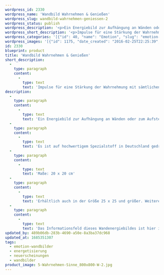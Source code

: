 ```yaml
---
wordpress_id: 2330
wordpress_name: 'Wandbild Wahrnehmen & Genießen'
wordpress_slug: wandbild-wahrnehmen-geniessen-2
wordpress_status: publish
wordpress_description: '<p>Ein Energiebild zur Aufhängung an Wänden oder zum Aufstellen im Raum mit einem aktivierbaren Informationsfeld zu Wahrnehmen und Genießen sowie dem energetischen Zugang zu den dazugehörigen universellen Wissenspools.</p><p>Es ist auf hochwertigem Spezialstoff in Deutschland gedruckt und sorgfältig in Handarbeit auf Holzkeilrahmen aufgezogen. Laut Herstellerangaben ist der farbintensive Druck 70 Jahre lichtecht, waschbar und in einem umweltorientierten Verfahren hergestellt. Der Oberstoff ist mit einer Spezialbeschichtung unterfüttert, so dass, bei Aufhängung an der Wand, der rückseitige Holzrahmen auch bei hellen Farben unsichtbar ist. (In der Onlineansicht ist unser Bild mit einem Wasserzeichen geschützt. Wir bitten um Ihr Verständnis. Im Original ist der Schriftzung "Energiebilder Elveden Verlag" entfernt.)</p><p>Maße: 20 x 20 cm</p><p>Erhältlich auch in der Größe 25 x 25 und größer. Weitere Größen oder andere Seitenverhältnisse, sind bis 200 cm individuell für Sie innerhalb weniger Tage herstellbar. Bitte kontaktieren Sie uns hierfür unter <a href="mailto:info@elvedenverlag.de">info@elvedenverlag.de</a>.</p><p>Das Informationsfeld dieses Wandenergiebildes ist hier im Shop auch erhältlich als <a href="https://my.feenbaum.de/produkt-kategorie/kalender/">Kalender</a>, <a href="https://my.feenbaum.de/produkt/fotokarte-wahrnehmen-sinne/">Fotokarte</a>, <a href="https://my.feenbaum.de/produkt/energiekissen-wahrnehmen-sinne/">Energiekissen</a> und <a href="https://my.feenbaum.de/produkt/energiespray-wahrnehmen-sinne-30-ml/">Energiespray</a></p><p><a href="https://my.feenbaum.de/anwendung-energie-wandbilder/">Anwendungshinweise</a></p>'
wordpress_short_description: '<p>Impulse für eine Stärkung der Wahrnehmung mit sämtlichen Sinnen. Erhöhung der Genussfähigkeit (auf wahrhaftige Art).<br /><em>Hinweis: Reales Produkt ohne Wasserzeichen</em></p>'
wordpress_categories: '[{"id": 40, "name": "Emotion", "slug": "emotion-wandbilder"}, {"id": 25, "name": "Energetisierung", "slug": "energetisierung"}, {"id": 66, "name": "Neuerscheinungen", "slug": "neuerscheinungen"}, {"id": 24, "name": "Wandbilder", "slug": "wandbilder"}]'
wordpress_images: '[{"id": 1175, "date_created": "2016-02-25T22:25:39", "date_created_gmt": "2016-02-25T20:25:39", "date_modified": "2016-02-25T22:25:39", "date_modified_gmt": "2016-02-25T20:25:39", "src": "https://my.feenbaum.de/wp-content/uploads/2016/02/5-Wahrnehmen-Sinne_800x800-W-2.jpg", "name": "5 Wahrnehmen-Sinne_800x800-W", "alt": ""}]'
id: 2330
blueprint: product
title: 'Wandbild Wahrnehmen & Genießen'
short_description:
  -
    type: paragraph
    content:
      -
        type: text
        text: 'Impulse für eine Stärkung der Wahrnehmung mit sämtlichen Sinnen. Erhöhung der Genussfähigkeit (auf wahrhaftige Art).'
description:
  -
    type: paragraph
    content:
      -
        type: text
        text: 'Ein Energiebild zur Aufhängung an Wänden oder zum Aufstellen im Raum mit einem aktivierbaren Informationsfeld zu Wahrnehmen und Genießen sowie dem energetischen Zugang zu den dazugehörigen universellen Wissenspools.'
  -
    type: paragraph
    content:
      -
        type: text
        text: 'Es ist auf hochwertigem Spezialstoff in Deutschland gedruckt und sorgfältig in Handarbeit auf Holzkeilrahmen aufgezogen. Laut Herstellerangaben ist der farbintensive Druck 70 Jahre lichtecht, waschbar und in einem umweltorientierten Verfahren hergestellt. Der Oberstoff ist mit einer Spezialbeschichtung unterfüttert, so dass, bei Aufhängung an der Wand, der rückseitige Holzrahmen auch bei hellen Farben unsichtbar ist. (In der Onlineansicht ist unser Bild mit einem Wasserzeichen geschützt. Wir bitten um Ihr Verständnis. Im Original ist der Schriftzung "Energiebilder Elveden Verlag" entfernt.)'
  -
    type: paragraph
    content:
      -
        type: text
        text: 'Maße: 20 x 20 cm'
  -
    type: paragraph
    content:
      -
        type: text
        text: 'Erhältlich auch in der Größe 25 x 25 und größer. Weitere Größen oder andere Seitenverhältnisse, sind bis 200 cm individuell für Sie innerhalb weniger Tage herstellbar. Bitte kontaktieren Sie uns hierfür unter info@elvedenverlag.de.'
  -
    type: paragraph
    content:
      -
        type: text
        text: 'Das Informationsfeld dieses Wandenergiebildes ist hier im Shop auch erhältlich als Kalender, Fotokarte, Energiekissen und Energiespray'
updated_by: 489b06db-283b-4690-a50e-8a3ba37dc968
updated_at: 1685351307
tags:
  - emotion-wandbilder
  - energetisierung
  - neuerscheinungen
  - wandbilder
product_image: 5-Wahrnehmen-Sinne_800x800-W-2.jpg
---
```

